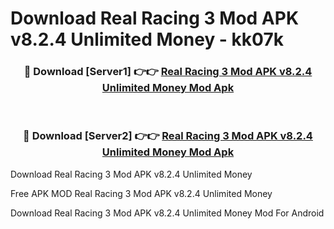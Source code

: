 # Download Real Racing 3 Mod APK v8.2.4 Unlimited Money - kk07k



<div align="center">
<h3>🔴 Download [Server1] 👉👉 <a href="https://momento.my/?title=Real_Racing_3_Mod_APK_v8.2.4_Unlimited_Money">Real Racing 3 Mod APK v8.2.4 Unlimited Money Mod Apk</a></h3><br>

<h3>🔴 Download [Server2] 👉👉 <a href="https://momento.my/?title=Real_Racing_3_Mod_APK_v8.2.4_Unlimited_Money">Real Racing 3 Mod APK v8.2.4 Unlimited Money Mod Apk</a></h3>
</div>



Download Real Racing 3 Mod APK v8.2.4 Unlimited Money 

Free APK MOD Real Racing 3 Mod APK v8.2.4 Unlimited Money 

Download Real Racing 3 Mod APK v8.2.4 Unlimited Money Mod For Android
